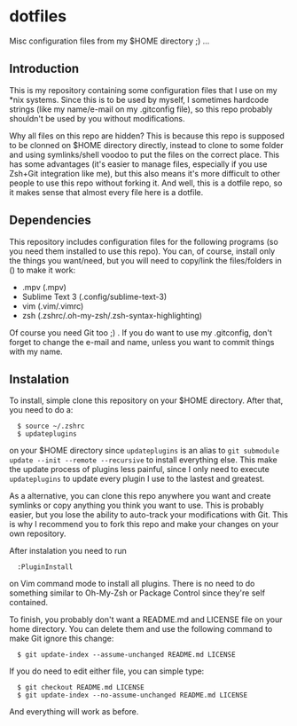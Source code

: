 # dotfiles
 
Misc configuration files from my $HOME directory ;) ...

## Introduction

This is my repository containing some configuration files that I use on my *nix systems. Since this is to be used by myself, I sometimes hardcode strings (like my name/e-mail on my .gitconfig file), so this repo probably shouldn't be used by you without modifications.
 
Why all files on this repo are hidden? This is because this repo is supposed to be clonned on $HOME directory directly, instead to clone to some folder and using symlinks/shell voodoo to put the files on the correct place. This has some advantages (it's easier to manage files, especially if you use Zsh+Git integration like me), but this also means it's more difficult to other people to use this repo without forking it. And well, this is a dotfile repo, so it makes sense that almost every file here is a dotfile.

## Dependencies

This repository includes configuration files for the following programs (so you need them installed to use this repo). You can, of course, install only the things you want/need, but you will need to copy/link the files/folders in () to make it work:

  * .mpv (.mpv)
  * Sublime Text 3 (.config/sublime-text-3)
  * vim (.vim/.vimrc)
  * zsh (.zshrc/.oh-my-zsh/.zsh-syntax-highlighting)

Of course you need Git too ;) . If you do want to use my .gitconfig, don't
forget to change the e-mail and name, unless you want to commit things with my
name.
 
## Instalation

To install, simple clone this repository on your $HOME directory. After that, you need to do a:

```
  $ source ~/.zshrc
  $ updateplugins
```

on your $HOME directory since ```updateplugins``` is an alias to ```git submodule update --init --remote --recursive``` to install everything else. This make the update process of plugins less painful, since I only need to execute ```updateplugins``` to update every plugin I use to the lastest and greatest.

As a alternative, you can clone this repo anywhere you want and create symlinks or copy anything you think you want to use. This is probably easier, but you lose the ability to auto-track your modifications with Git. This is why I recommend you to fork this repo and make your changes on your own repository.

After instalation you need to run 

```
  :PluginInstall
```

on Vim command mode to install all plugins. There is no need to do something similar to Oh-My-Zsh or Package Control since they're self contained.

To finish, you probably don't want a README.md and LICENSE file on your home directory. You can delete them and use the following command to make Git ignore this change:

```
  $ git update-index --assume-unchanged README.md LICENSE
```

If you do need to edit either file, you can simple type:

```
  $ git checkout README.md LICENSE
  $ git update-index --no-assume-unchanged README.md LICENSE
```

And everything will work as before.
